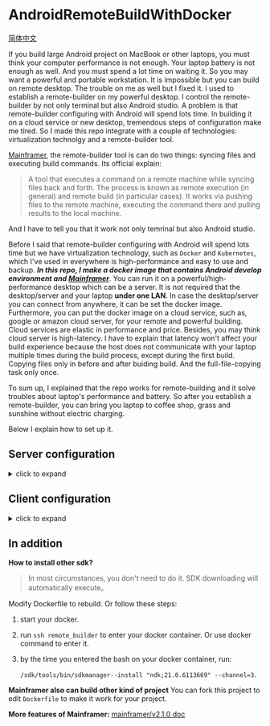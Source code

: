 # AndroidRemoteBuildWithDocker

[简体中文](https://github.com/BruceWind/AndroidRemoteBuildWithDocker/blob/main/README_zh.md)

If you build large Android project on MacBook or other laptops, you must think your computer performance is not enough. Your laptop battery is not enough as well.  And you must spend a lot time on waiting it.
So you may want a powerful and portable workstation. It is impossible but you can build on remote desktop.
The trouble on me as well but I fixed it. I used to establish a remote-builder on my powerful desktop. I control the remote-builder by not only terminal but also Android studio.
A problem is that remote-builder configuring with Android will spend lots time. In building it on a cloud service or new desktop, tremendous steps of configuration make me tired. So I made this repo integrate with a couple of technologies: virtualization technolgy and a remote-builder tool.

[Mainframer](https://github.com/buildfoundation/mainframer), the remote-builder tool is can do two things:  syncing files and executing build commands. Its official explain: 
> A tool that executes a command on a remote machine while syncing files back and forth. The process is known as remote execution (in general) and remote build (in particular cases).
> It works via pushing files to the remote machine, executing the command there and pulling results to the local machine.

And I have to tell you that it work not only temrinal but also Android studio.

Before I said that remote-builder configuring with Android will spend lots time but we have virtualization technology, such as `Docker` and `Kubernetes`, which I've used in everywhere is high-performance and easy to use and backup. 
***In this repo, I make a docker image that contains Android develop environment and [Mainframer](https://github.com/buildfoundation/mainframer)***. 
You can run it on a powerful/high-performance desktop which can be a server. It is not required that the desktop/server and your laptop **under one LAN**. In case the desktop/server you can connect from anywhere, it can be set the docker image. Furthermore, you can put the docker image on a cloud service, such as, google or amazon cloud server, for your remote and powerful building. Cloud services are elastic in performance and price. Besides, you may think cloud server is high-latency. I have to explain that latency won't affect your build experience because the host does not communicate with your laptop multiple times during the build process, except during the first build. Copying files only in before and after buiding build. And the full-file-copying task only once.

To sum up, I explained that the repo works for remote-building and it solve troubles about laptop's performance and battery. So after you establish a remote-builder, you can bring you laptop to coffee shop, grass and sunshine without electric charging. 

Below I explain how to set up it.

## Server configuration
<details><summary>click to expand</summary>

First step is building docker image. In your terminal, run this command `docker build -t mainframer-docker .`

Last step is starting it: run `docker run --restart always -d -p 23:22 mainframer-docker`. 

Now, if there is no error,  run `docker container ls | grep mainframer-docker` to detect if it is started. May everything is very well.
</details>

## Client configuration
<details><summary>click to expand</summary>
Beside the project specific setup we need 2 more things, an ssh-key that is used to easily communicate between client and server. And a ssh configuring for our server.

  ```bash
  ssh-keygen -t rsa -f ~/.ssh/remote-builder -q -N ""
  #brew install ssh-copy-id
  ssh-copy-id -i ~/.ssh/remote-builder  -p 23 root@127.0.0.1

  echo -e "Host remote_builder
            User root 
            HostName 127.0.0.1 
            Port 23 
            IdentityFile ~/.ssh/remote-builder 
            PreferredAuthentications publickey 
            ControlMaster auto 
            ControlPath /tmp/%r@%h:%p 
            ControlPersist 1h" >> ~/.ssh/config
  ```
  **DONT FORGET TO REPLACE IP ADDRESS**

To SSH to the docker container: `ssh remote_builder`

For android you can now copy the folder  `.mainframer` and file `./mainframer.sh` into your project folder. Then you can run `bash ./mainframer.sh ./gradlew assembleDebug`.

**And now enjoy faster builds**

### DEFAULT USER ROOT:ROOT IS USED IN THIS SETUP.



### build with Android Studio

1. open Android Studio to open your project.

3. click **Run → Edit Configuration → +**.

4. select your **Android App**.

5. name a new name, e.g. remote-build.

6. in **Module**, select submodule name, may be `app`.

7. in **Before Launch**, click **-** to delete `Gradle-aware Make`

8. in **Before Launch**, click **+**, add **Run External Tool**, input a new name，like `remote assembleDebug`.

9.  in **Program**, input `bash`.

10. in **Parameters** input `mainframer.sh ./gradlew :app:assembleDebug -Pandroid.enableBuildCache=true`

11. The last step, in **Working directory** , input `$ProjectFileDir$`.


</details>

## In addition

**How to install other sdk?**

> In most circumstances, you don't need to do it. SDK downloading will automatically execute。

Modify Dockerfile to rebuild. Or follow these steps:

1. start your docker.
2. run `ssh remote_builder` to enter your docker container. Or use docker command to enter it.
3. by the time you entered the bash on your docker container, run: 

    `/sdk/tools/bin/sdkmanager--install "ndk;21.0.6113669" --channel=3`.

**Mainframer also can build other kind of project**
You can fork this project to edit `Dockerfile` to make it work for your project.



**More features of Mainframer:**
[mainframer/v2.1.0 doc](https://github.com/buildfoundation/mainframer/tree/v2.1.0/samples/gradle-android)
